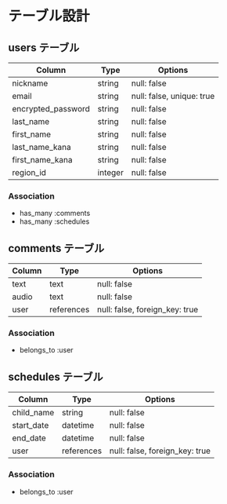 # テーブル設計

## users テーブル

| Column             | Type    | Options                   |
| ------------------ | ------- | ------------------------- |
| nickname           | string  | null: false               |
| email              | string  | null: false, unique: true |
| encrypted_password | string  | null: false               |
| last_name          | string  | null: false               |
| first_name         | string  | null: false               |
| last_name_kana     | string  | null: false               |
| first_name_kana    | string  | null: false               |
| region_id          | integer | null: false               |

### Association

- has_many :comments
- has_many :schedules

## comments テーブル

| Column              | Type       | Options                        |
| ------------------- | ---------- | ------------------------------ |
| text                | text       | null: false                    |
| audio               | text       | null: false                    |
| user                | references | null: false, foreign_key: true |

### Association

- belongs_to :user

## schedules テーブル

| Column              | Type       | Options                        |
| ------------------- | ---------- | ------------------------------ |
| child_name          | string     | null: false                    |
| start_date          | datetime   | null: false                    |
| end_date            | datetime   | null: false                    |
| user                | references | null: false, foreign_key: true |

### Association

- belongs_to :user

